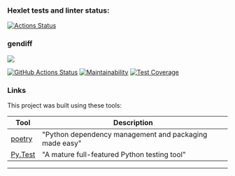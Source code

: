### Hexlet tests and linter status:
[![Actions Status](https://github.com/znammikhail/python-project-50/workflows/hexlet-check/badge.svg)](https://github.com/znammikhail/python-project-50/actions)



### gendiff
<a href="https://asciinema.org/a/zt9qVpKCqBS8dzhvjUVdHLOI9" target="_blank"><img src="https://asciinema.org/a/zt9qVpKCqBS8dzhvjUVdHLOI9.svg" /></a>

[![GitHub Actions Status](https://github.com/znammikhail/python-project-50/workflows/pyci/badge.svg)](https://github.com/znammikhail/python-project-50/actions)
[![Maintainability](https://api.codeclimate.com/v1/badges/370c06f2ea9961b8feda/maintainability)](https://codeclimate.com/github/znammikhail/python-project-50/maintainability)
[![Test Coverage](https://api.codeclimate.com/v1/badges/370c06f2ea9961b8feda/test_coverage)](https://codeclimate.com/github/znammikhail/python-project-50/test_coverage)

### Links

This project was built using these tools:

| Tool                                                                        | Description                                             |
|-----------------------------------------------------------------------------|---------------------------------------------------------|
| [poetry](https://poetry.eustace.io/)                                        | "Python dependency management and packaging made easy"  |
| [Py.Test](https://pytest.org)                                               | "A mature full-featured Python testing tool"            |


---
